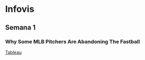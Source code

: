 # Infovis
## Semana 1
### Why Some MLB Pitchers Are Abandoning The Fastball

[Tableau](https://ramirovozzi.github.io/infovis/s1/tableau.html)

